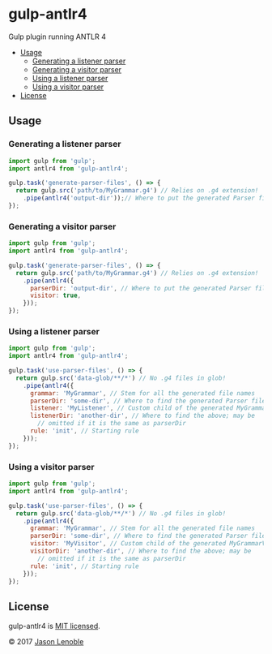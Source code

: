 # gulp-antlr4

Gulp plugin running ANTLR 4

  * [Usage](#usage)
    * [Generating a listener parser](#generating-a-listener-parser)
    * [Generating a visitor parser](#generating-a-visitor-parser)
    * [Using a listener parser](#using-a-listener-parser)
    * [Using a visitor parser](#using-a-visitor-parser)
  * [License](#license)


## Usage

### Generating a listener parser

```js
import gulp from 'gulp';
import antlr4 from 'gulp-antlr4';

gulp.task('generate-parser-files', () => {
  return gulp.src('path/to/MyGrammar.g4') // Relies on .g4 extension!
    .pipe(antlr4('output-dir'));// Where to put the generated Parser files
});
```

### Generating a visitor parser

```js
import gulp from 'gulp';
import antlr4 from 'gulp-antlr4';

gulp.task('generate-parser-files', () => {
  return gulp.src('path/to/MyGrammar.g4') // Relies on .g4 extension!
    .pipe(antlr4({
      parserDir: 'output-dir', // Where to put the generated Parser files
      visitor: true,
    }));
});
```

### Using a listener parser

```js
import gulp from 'gulp';
import antlr4 from 'gulp-antlr4';

gulp.task('use-parser-files', () => {
  return gulp.src('data-glob/**/*') // No .g4 files in glob!
    .pipe(antlr4({
      grammar: 'MyGrammar', // Stem for all the generated file names
      parserDir: 'some-dir', // Where to find the generated Parser files
      listener: 'MyListener', // Custom child of the generated MyGrammarListener
      listenerDir: 'another-dir', // Where to find the above; may be
        // omitted if it is the same as parserDir
      rule: 'init', // Starting rule
    }));
});
```

### Using a visitor parser

```js
import gulp from 'gulp';
import antlr4 from 'gulp-antlr4';

gulp.task('use-parser-files', () => {
  return gulp.src('data-glob/**/*') // No .g4 files in glob!
    .pipe(antlr4({
      grammar: 'MyGrammar', // Stem for all the generated file names
      parserDir: 'some-dir', // Where to find the generated Parser files
      visitor: 'MyVisitor', // Custom child of the generated MyGrammarVisitor
      visitorDir: 'another-dir', // Where to find the above; may be
        // omitted if it is the same as parserDir
      rule: 'init', // Starting rule
    }));
});
```

## License

gulp-antlr4 is [MIT licensed](./LICENSE).

© 2017 [Jason Lenoble](mailto:jason.lenoble@gmail.com)
